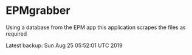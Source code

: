 # EPMgrabber
Using a database from the EPM app this application scrapes the files as required


Latest backup: Sun Aug 25 05:52:01 UTC 2019
